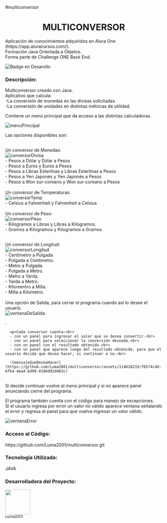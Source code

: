 <em>#multiconversor</em><br>

<h1 align="center">MULTICONVERSOR</h1>
<p>Aplicación de conocimientos adquiridos en Alura One (https://app.aluracursos.com/). <br>
Formación Java Orientada a Objetos.<br>
Forma parte de Challenge ONE Back End.</p>
  
![Badge en Desarollo](https://img.shields.io/badge/STATUS-EN%20DESAROLLO-green)

<h3>Descripción:</h3>
<p>Multiconversor creado con Java.<br>
Aplicativo que calcula:<br>
  -La conversión de monedas en las divisas solicitadas.<br>
  -La conversión de unidades en distintas métricas de utilidad.</p>
  
<p>Contiene un menú principal que da acceso a las distintas calculadoras. <br>
  
  ![menuPrincipal](https://github.com/Luma2001/multiconversor/assets/114626233/d677da3a-1b5e-49c4-9ea3-6f35988c7d55)
  <br>
  
  Las opciones disponibles son:<br>
   <br>
  
  Un conversor de Monedas:<br>
  ![conversorDivisa](https://github.com/Luma2001/multiconversor/assets/114626233/ed1a2f07-18bb-45a4-b7e4-892a7ee599b4)
  <br>
      - Pesos a Dólar y Dólar a Pesos<br>
      - Pesos a Euros y Euros a Pesos<br>
      - Pesos a Libras Esterlinas y Libras Esterlinas a Pesos<br>
      - Pesos a Yen Japonés y Yen Japonés a Pesos<br>
      - Pesos a Won sur-coreano y Won sur-coreano a Pesos<br>
       <br>
  Un conversor de Temperaturas: <br>
  ![conversorTemp](https://github.com/Luma2001/multiconversor/assets/114626233/cef146f6-32bc-4b3f-8c39-db3f6261a62c)
<br>
      - Celsius a Fahrenheit y Fahrenheit a Celsius<br>
       <br>
  Un conversor de Peso: <br>
  ![conversorPeso](https://github.com/Luma2001/multiconversor/assets/114626233/8296d31e-16a4-492f-b76d-ba2138632060)
  <br>
      - Kilogramos a Libras y Libras a Kilogramos. <br>
      - Gramos a Kilogramos y Kilogramos a Gramos</p>
       <br>
Un conversor de Longitud:<br>
![conversorLongitud](https://github.com/Luma2001/multiconversor/assets/114626233/bb72b628-11a2-4810-8538-ec55e5403e38)
<br>
      - Centimetro a Pulgada. <br>
      - Pulgada a Centimetro. <br>
      - Metro a Pulgada.<br>
      - Pulgada a Metro. <br>
      - Metro a Yarda. <br>
      - Yarda a Metro. <br>
      - Kilomentro a Milla.<br>
      - Milla a Kilometro. <br>
  <br>
  Una opción de Salida, para cerrar el programa cuando así lo desee el usuario.
      <br>
      ![ventanaDeSalida](https://github.com/Luma2001/multiconversor/assets/114626233/71f974ab-fb17-4e2f-969a-e6685c286d09)
       <br>
</p>.

      <p>Cada conversor cuenta:<br>
      - con un panel para ingresar el valor que se desea convertir.<br>
      - con un panel para seleccionar la conversión deseada.<br>
      - con un panel con el resultado obtenido.<br>
      - con un panel que aparece luego del resultado obtenido, para que el usuario decida que desea hacer, si continuar o no.<br>
      
      ![mensajeQueDeseaHacer](https://github.com/Luma2001/multiconversor/assets/114626233/f8574c49-6fbd-4ea4-bd99-0106d92d483c)
<br>
      Si decide continuar vuelve al menú principal y si no aparece panel anunciando cierre del programa.<br>
  </p>    
<p>El programa también cuenta con el código para manejo de excepciones.<br>
  Si el usuario ingresa por error un valor no válido aparece ventana señalando el error y  regresa al panel para que vuelva ingresar un valor válido.</p>
  
![ventanaError](https://github.com/Luma2001/multiconversor/assets/114626233/dd87d308-5505-452a-b61c-1e2b0cb066cb)

      
<h3>Acceso al Código:</h3>
<p> https://github.com/Luma2001/multiconversor.git</p>
<h3>Tecnología Utilizada:</h3>
<p>JAVA</p>
<h3>Desarrolladora del Proyecto:</h3>

[<img src="https://avatars.githubusercontent.com/u/114626233?s=400&u=dd2604a961ab0af784111b5f02e838c01cf1ee4e&v=4" width=80><br><sub>Luma2001</sub>](https://github.com/Luma2001) 







